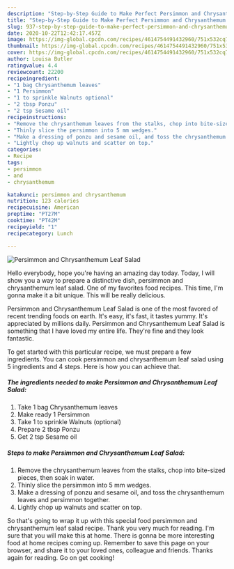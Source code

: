 ```yaml
---
description: "Step-by-Step Guide to Make Perfect Persimmon and Chrysanthemum Leaf Salad"
title: "Step-by-Step Guide to Make Perfect Persimmon and Chrysanthemum Leaf Salad"
slug: 937-step-by-step-guide-to-make-perfect-persimmon-and-chrysanthemum-leaf-salad
date: 2020-10-22T12:42:17.457Z
image: https://img-global.cpcdn.com/recipes/4614754491432960/751x532cq70/persimmon-and-chrysanthemum-leaf-salad-recipe-main-photo.jpg
thumbnail: https://img-global.cpcdn.com/recipes/4614754491432960/751x532cq70/persimmon-and-chrysanthemum-leaf-salad-recipe-main-photo.jpg
cover: https://img-global.cpcdn.com/recipes/4614754491432960/751x532cq70/persimmon-and-chrysanthemum-leaf-salad-recipe-main-photo.jpg
author: Louisa Butler
ratingvalue: 4.4
reviewcount: 22200
recipeingredient:
- "1 bag Chrysanthemum leaves"
- "1 Persimmon"
- "1 to sprinkle Walnuts optional"
- "2 tbsp Ponzu"
- "2 tsp Sesame oil"
recipeinstructions:
- "Remove the chrysanthemum leaves from the stalks, chop into bite-sized pieces, then soak in water."
- "Thinly slice the persimmon into 5 mm wedges."
- "Make a dressing of ponzu and sesame oil, and toss the chrysanthemum leaves and persimmon together."
- "Lightly chop up walnuts and scatter on top."
categories:
- Recipe
tags:
- persimmon
- and
- chrysanthemum

katakunci: persimmon and chrysanthemum 
nutrition: 123 calories
recipecuisine: American
preptime: "PT27M"
cooktime: "PT42M"
recipeyield: "1"
recipecategory: Lunch

---
```



![Persimmon and Chrysanthemum Leaf Salad](https://img-global.cpcdn.com/recipes/4614754491432960/751x532cq70/persimmon-and-chrysanthemum-leaf-salad-recipe-main-photo.jpg)

Hello everybody, hope you're having an amazing day today. Today, I will show you a way to prepare a distinctive dish, persimmon and chrysanthemum leaf salad. One of my favorites food recipes. This time, I'm gonna make it a bit unique. This will be really delicious.

Persimmon and Chrysanthemum Leaf Salad is one of the most favored of recent trending foods on earth. It's easy, it's fast, it tastes yummy. It's appreciated by millions daily. Persimmon and Chrysanthemum Leaf Salad is something that I have loved my entire life. They're fine and they look fantastic.




To get started with this particular recipe, we must prepare a few ingredients. You can cook persimmon and chrysanthemum leaf salad using 5 ingredients and 4 steps. Here is how you can achieve that.

<!--inarticleads1-->

##### The ingredients needed to make Persimmon and Chrysanthemum Leaf Salad:

1. Take 1 bag Chrysanthemum leaves
1. Make ready 1 Persimmon
1. Take 1 to sprinkle Walnuts (optional)
1. Prepare 2 tbsp Ponzu
1. Get 2 tsp Sesame oil




<!--inarticleads2-->

##### Steps to make Persimmon and Chrysanthemum Leaf Salad:

1. Remove the chrysanthemum leaves from the stalks, chop into bite-sized pieces, then soak in water.
1. Thinly slice the persimmon into 5 mm wedges.
1. Make a dressing of ponzu and sesame oil, and toss the chrysanthemum leaves and persimmon together.
1. Lightly chop up walnuts and scatter on top.




So that's going to wrap it up with this special food persimmon and chrysanthemum leaf salad recipe. Thank you very much for reading. I'm sure that you will make this at home. There is gonna be more interesting food at home recipes coming up. Remember to save this page on your browser, and share it to your loved ones, colleague and friends. Thanks again for reading. Go on get cooking!
